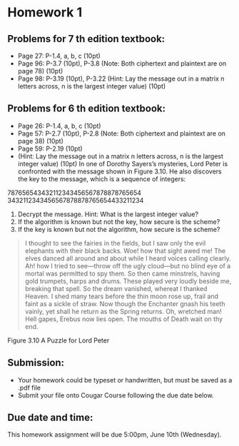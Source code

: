 # Homework 1

## Problems for 7 th edition textbook:
* Page 27: P-1.4, a, b, c (10pt)
* Page 96: P-3.7 (10pt), P-3.8 (Note: Both ciphertext and plaintext are on page 78) (10pt)
* Page 98: P-3.19 (10pt), P-3.22 (Hint: Lay the message out in a matrix n letters across, n is the largest integer value) (10pt)

## Problems for 6 th edition textbook:
* Page 26: P-1.4, a, b, c (10pt)
* Page 57: P-2.7 (10pt), P-2.8 (Note: Both ciphertext and plaintext are on page 38) (10pt)
* Page 59: P-2.19 (10pt)
* (Hint: Lay the message out in a matrix n letters across, n is the largest integer value) (10pt) In one of Dorothy Sayers’s mysteries, Lord Peter is confronted with the message shown in Figure 3.10. He also discovers the key to the message, which is a sequence of integers:

787656543432112343456567878878765654
3432112343456567878878765654433211234

1. Decrypt the message. Hint: What is the largest integer value?
2. If the algorithm is known but not the key, how secure is the scheme?
3. If the key is known but not the algorithm, how secure is the scheme?

> I thought to see the fairies in the fields, but I saw only the evil elephants with their black backs. Woe!
> how that sight awed me! The elves danced all around and about while I heard voices calling clearly. Ah!
> how I tried to see—throw off the ugly cloud—but no blind eye of a mortal was permitted to spy them. So
> then came minstrels, having gold trumpets, harps and drums. These played very loudly beside me,
> breaking that spell. So the dream vanished, whereat I thanked Heaven. I shed many tears before the thin
> moon rose up, frail and faint as a sickle of straw. Now though the Enchanter gnash his teeth vainly, yet
> shall he return as the Spring returns. Oh, wretched man! Hell gapes, Erebus now lies open. The mouths of
> Death wait on thy end.

Figure 3.10 A Puzzle for Lord Peter

## Submission:
* Your homework could be typeset or handwritten, but must be saved as a .pdf file
* Submit your file onto Cougar Course following the due date below.

## Due date and time:
This homework assignment will be due 5:00pm, June 10th (Wednesday).